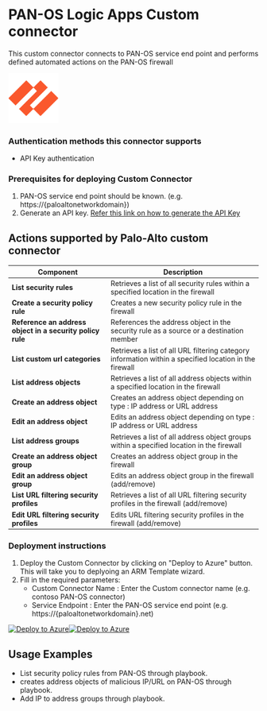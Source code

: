 # PAN-OS Logic Apps Custom connector

This custom connector connects to PAN-OS service end point and performs defined automated actions on the PAN-OS firewall

  <img src="./PAN-OS_CustomConnector.png" alt="drawing" width="20%"/>

### Authentication methods this connector supports

*  API Key authentication

### Prerequisites for deploying Custom Connector
1. PAN-OS service end point should be known. (e.g.  https://{paloaltonetworkdomain})
2. Generate an API key. [Refer this link on how to generate the API Key](https://paloaltolactest.trafficmanager.net/restapi-doc/#tag/key-generation)


## Actions supported by Palo-Alto custom connector

| **Component** | **Description** |
| --------- | -------------- |
| **List security rules** | Retrieves a list of all security rules within a specified location in the firewall|
| **Create a security policy rule** | Creates a new security policy rule in the firewall|
| **Reference an address object in a security policy rule** | References the address object in the security rule as a source or a destination member |
| **List custom url categories** | Retrieves a list of all URL filtering category information within a specified location in the firewall|
| **List address objects** | Retrieves a list of all address objects within a specified location in the firewall|
| **Create an address object** |Creates an address object depending on type : IP address or URL address|
| **Edit an address object** |Edits an address object depending on type : IP address or URL address|
| **List address groups** | Retrieves a list of all address object groups within a specified location in the firewall|
| **Create an address object group** | Creates an address object group in the firewall |
| **Edit an address object group** | Edits an address object group in the firewall (add/remove)  |
| **List URL filtering security profiles** | Retrieves a list of all URL filtering security profiles in the firewall (add/remove)  |
| **Edit URL filtering security profiles** | Edits URL filtering security profiles in the firewall (add/remove)  |
### Deployment instructions 
1. Deploy the Custom Connector by clicking on "Deploy to Azure" button. This will take you to deplyoing an ARM Template wizard.
2. Fill in the required parameters:
    * Custom Connector Name : Enter the Custom connector name (e.g. contoso PAN-OS connector)
    * Service Endpoint : Enter the PAN-OS service end point (e.g. https://{paloaltonetworkdomain}.net)

[![Deploy to Azure](https://aka.ms/deploytoazurebutton)](https://portal.azure.com/#create/Microsoft.Template/uri/https%3A%2F%2Fraw.githubusercontent.com%2FAzure%2FAzure-Sentinel%2FSOAR-connectors-Private-Preview%2FPlaybooks%2FPaloAlto-PAN-OS%2FPaloAltoCustomConnector%2Fazuredeploy.json)[![Deploy to Azure](https://aka.ms/deploytoazuregovbutton)](https://portal.azure.us/#create/Microsoft.Template/uri/https%3A%2F%2Fraw.githubusercontent.com%2FAzure%2FAzure-Sentinel%2FSOAR-connectors-Private-Preview%2FPlaybooks%2FPaloAlto-PAN-OS%2FPaloAltoCustomConnector%2Fazuredeploy.json)

## Usage Examples
* List security policy rules from PAN-OS through playbook.
* creates address objects of malicious IP/URL on PAN-OS through playbook.
* Add IP to address groups through playbook.



